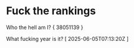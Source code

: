 # Fuck the rankings

Who the hell am I?
{ 38051139 }

What fucking year is it?
[ 2025-06-05T07:13:20Z ]
